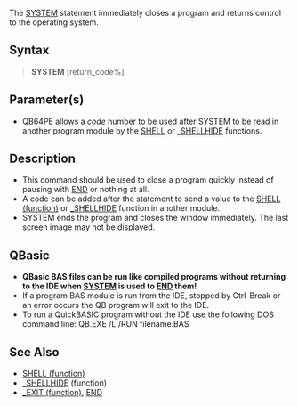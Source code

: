 The [SYSTEM](SYSTEM) statement immediately closes a program and returns control to the operating system. 

## Syntax

> **SYSTEM** [return_code%]

## Parameter(s)

* QB64PE allows a *code* number to be used after SYSTEM to be read in another program module by the [SHELL](SHELL) or [_SHELLHIDE](_SHELLHIDE) functions.

## Description

* This command should be used to close a program quickly instead of pausing with [END](END) or nothing at all.
* A code can be added after the statement to send a value to the [SHELL (function)](SHELL-(function)) or [_SHELLHIDE](_SHELLHIDE) function in another module.
* SYSTEM ends the program and closes the window immediately. The last screen image may not be displayed.

## QBasic

* **QBasic BAS files can be run like compiled programs without returning to the IDE when [SYSTEM](SYSTEM) is used to [END](END) them!**
* If a program BAS module is run from the IDE, stopped by Ctrl-Break or an error occurs the QB program will exit to the IDE.
* To run a QuickBASIC program without the IDE use the following DOS command line: QB.EXE /L /RUN filename.BAS

## See Also

* [SHELL (function)](SHELL-(function))
* [_SHELLHIDE](_SHELLHIDE) (function)
* [_EXIT (function)](_EXIT-(function)), [END](END)
